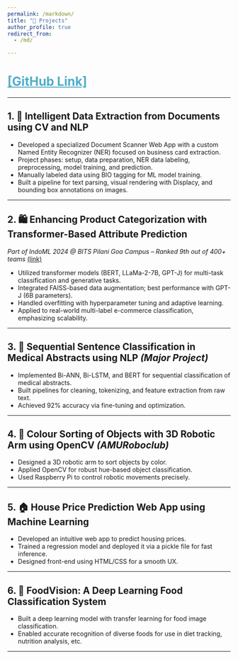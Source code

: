 ```yaml
---
permalink: /markdown/
title: "🚀 Projects"
author_profile: true
redirect_from: 
  - /md/

---
```



# <a href="https://github.com/sajidjavid222" style="color:#52ADC8;">[GitHub Link]</a>


<!-- 
# 🚀 Projects -->

---

## 1. 📄 Intelligent Data Extraction from Documents using CV and NLP

* Developed a specialized Document Scanner Web App with a custom Named Entity Recognizer (NER) focused on business card extraction.
* Project phases: setup, data preparation, NER data labeling, preprocessing, model training, and prediction.
* Manually labeled data using BIO tagging for ML model training.
* Built a pipeline for text parsing, visual rendering with Displacy, and bounding box annotations on images.

---

## 2. 🛍️ Enhancing Product Categorization with Transformer-Based Attribute Prediction

*Part of IndoML 2024 @ BITS Pilani Goa Campus – Ranked 9th out of 400+ teams* [(link)](#)

* Utilized transformer models (BERT, LLaMa-2-7B, GPT-J) for multi-task classification and generative tasks.
* Integrated FAISS-based data augmentation; best performance with GPT-J (6B parameters).
* Handled overfitting with hyperparameter tuning and adaptive learning.
* Applied to real-world multi-label e-commerce classification, emphasizing scalability.

---

## 3. 🏥 Sequential Sentence Classification in Medical Abstracts using NLP *(Major Project)*

* Implemented Bi-ANN, Bi-LSTM, and BERT for sequential classification of medical abstracts.
* Built pipelines for cleaning, tokenizing, and feature extraction from raw text.
* Achieved 92% accuracy via fine-tuning and optimization.

---

## 4. 🤖 Colour Sorting of Objects with 3D Robotic Arm using OpenCV *(AMURoboclub)*

* Designed a 3D robotic arm to sort objects by color.
* Applied OpenCV for robust hue-based object classification.
* Used Raspberry Pi to control robotic movements precisely.

---

## 5. 🏠 House Price Prediction Web App using Machine Learning

* Developed an intuitive web app to predict housing prices.
* Trained a regression model and deployed it via a pickle file for fast inference.
* Designed front-end using HTML/CSS for a smooth UX.

---

## 6. 🍱 FoodVision: A Deep Learning Food Classification System

* Built a deep learning model with transfer learning for food image classification.
* Enabled accurate recognition of diverse foods for use in diet tracking, nutrition analysis, etc.

---
